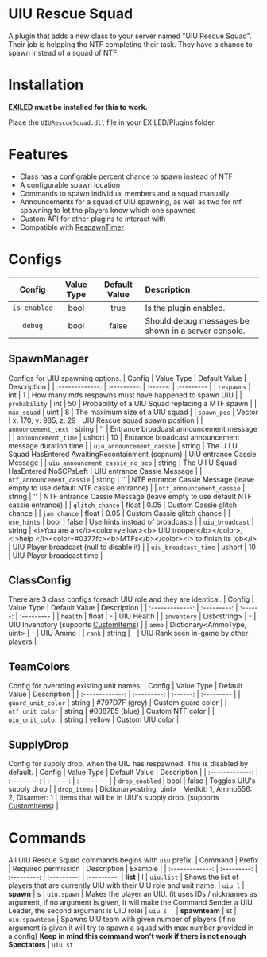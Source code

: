 # UIU Rescue Squad

A plugin that adds a new class to your server named "UIU Rescue Squad". Their job is helpping the NTF completing their task. They have a chance to spawn instead of a squad of NTF.

# Installation

**[EXILED](https://github.com/galaxy119/EXILED) must be installed for this to work.**

Place the `UIURescueSquad.dll` file in your EXILED/Plugins folder.

# Features

* Class has a configrable percent chance to spawn instead of NTF
* A configurable spawn location
* Commands to spawn individual members and a squad manually
* Announcements for a squad of UIU spawning, as well as two for ntf spawning to let the players know which one spawned
* Custom API for other plugins to interact with
* Compatible with [RespawnTimer](https://github.com/Michal78900/RespawnTimer)

# Configs
| Config        | Value Type | Default Value | Description |
| :-------------: | :---------: | :------: | :--------- |
| `is_enabled` | bool | true | Is the plugin enabled.
| `debug` | bool | false | Should debug messages be shown in a server console.

## SpawnManager
Configs for UIU spawning options.
| Config        | Value Type | Default Value | Description |
| :-------------: | :---------: | :------: | :--------- |
| `respawns` | int | 1 | How many mtfs respawns must have happened to spawn UIU |
| `probability` | int | 50 | Probability of a UIU Squad replacing a MTF spawn |
| `max_squad` | uint | 8 | The maximum size of a UIU squad |
| `spawn_pos` | Vector | x: 170, y: 985, z: 29 | UIU Rescue squad spawn position |
| `announcement_text` | string | '' | Entrance broadcast announcement message |
| `announcement_time` | ushort | 10 | Entrance broadcast announcement message duration time |
| `uiu_announcement_cassie` | string | The U I U Squad HasEntered AwaitingRecontainment {scpnum} | UIU entrance Cassie Message |
| `uiu_announcment_cassie_no_scp` | string | The U I U Squad HasEntered NoSCPsLeft | UIU entrance Cassie Message |
| `ntf_announcement_cassie` | string | '' | NTF entrance Cassie Message (leave empty to use default NTF cassie entrance) |
| `ntf_announcement_cassie` | string | '' | NTF entrance Cassie Message (leave empty to use default NTF cassie entrance) |
| `glitch_chance` | float | 0.05 | Custom Cassie glitch chance |
| `jam_chance` | float | 0.05 | Custom Cassie glitch chance |
| `use_hints` | bool | false | Use hints instead of broadcasts |
| `uiu_broadcast` | string | \<i>You are an\</i>\<color=yellow>\<b> UIU trooper\</b>\</color>, \<i>help \</i>\<color=#0377fc>\<b>MTFs\</b>\</color>\<i> to finish its job\</i> | UIU Player broadcast (null to disable it) |
| `uiu_broadcast_time` | ushort | 10 | UIU Player broadcast time |

## ClassConfig
There are 3 class configs foreach UIU role and they are identical.
| Config        | Value Type | Default Value | Description |
| :-------------: | :---------: | :------: | :--------- |
| `health` | float | - | UIU Health |
| `inventory` | List\<string> | - | UIU Invenotory (supports [CustomItems](https://github.com/Exiled-Team/CustomItems)) |
| `ammo` | Dictionary\<AmmoType, uint> | - | UIU Ammo |
| `rank` | string | - | UIU Rank seen in-game by other players |

## TeamColors
Config for overrding existing unit names.
| Config        | Value Type | Default Value | Description |
| :-------------: | :---------: | :------: | :--------- |
| `guard_unit_color` | string | #797D7F (grey) | Custom guard color |
| `ntf_unit_color` | string | #0887E5 (blue) | Custom NTF color |
| `uiu_unit_color` | string | yellow | Custom UIU color |

## SupplyDrop
Config for supply drop, when the UIU has respawned. This is disabled by default.
| Config        | Value Type | Default Value | Description |
| :-------------: | :---------: | :------: | :--------- |
| `drop_enabled` | bool | false | Toggles UIU's supply drop |
| `drop_items` | Dictionary<string, uint> | Medkit: 1, Ammo556: 2, Disarmer: 1 | Items that will be in UIU's supply drop. (supports [CustomItems](https://github.com/Exiled-Team/CustomItems)) |

# Commands
All UIU Rescue Squad commands begins with `uiu` prefix.
| Command | Prefix | Required permission | Description | Example |
| :-------------: | :---------: | :---------: | :---------: | :---------:
| **list** | l | `uiu.list` | Shows the list of players that are currently UIU with their UIU role and unit name. | `uiu l`
| **spawn** | s | `uiu.spawn` | Makes the player an UIU. (it uses IDs / nicknames as argument, if no argument is given, it will make the Command Sender a UIU Leader, the second argument is UIU role) | `uiu s  `
| **spawnteam** | st | `uiu.spawnteam` | Spawns UIU team with given number of players (if no argument is given it will try to spawn a squad with max number provided in a config) **Keep in mind this command won't work if there is not enough Spectators** | `uiu st`
